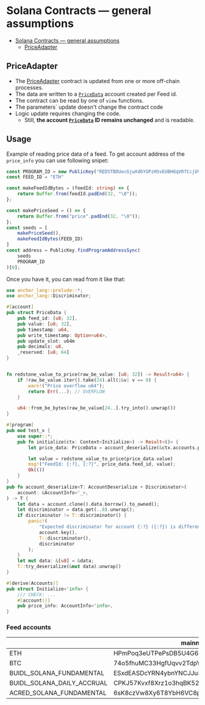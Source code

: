 # Solana Contracts — general assumptions

<!-- TOC -->
* [Solana Contracts — general assumptions](#solana-contracts--general-assumptions)
  * [PriceAdapter](#priceadapter)
<!-- TOC -->

## PriceAdapter

* The [PriceAdapter](./price_adapter/README.md) contract is updated from one or more off-chain processes.
* The data are written to a [`PriceData`](./redstone-solana-price-adapter/src/state.rs) account created per Feed id.
* The contract can be read by one of `view` functions.
* The parameters` update doesn't change the contract code
* Logic update requires changing the code.
  * Still, **the account [`PriceData`](./redstone-solana-price-adapter/src/state.rs) ID remains unchanged**
  and is readable.


## Usage
Example of reading price data of a feed. To get account address of the `price_info` you can use following snipet:

```ts
const PROGRAM_ID = new PublicKey("REDSTBDUecGjwXd6YGPzHSvEUBHQqVRfCcjUVgPiHsr")
const FEED_ID = "ETH"

const makeFeedIdBytes = (feedId: string) => {
    return Buffer.from(feedId.padEnd(32, "\0"));
};

const makePriceSeed = () => {
    return Buffer.from("price".padEnd(32, "\0"));
};
const seeds = [
    makePriceSeed(),
    makeFeedIdBytes(FEED_ID)
]
const address = PublicKey.findProgramAddressSync(
    seeds
    PROGRAM_ID
)[0];
```

Once you have it, you can read from it like that:

```rust
use anchor_lang::prelude::*;
use anchor_lang::Discriminator;

#[account]
pub struct PriceData {
    pub feed_id: [u8; 32],
    pub value: [u8; 32],
    pub timestamp: u64,
    pub write_timestamp: Option<u64>,
    pub update_slot: u64m
    pub decimals: u8,
    _reserved: [u8; 64]
}


fn redstone_value_to_price(raw_be_value: [u8; 32]) -> Result<u64> {
    if !raw_be_value.iter().take(24).all(|&v| v == 0) {
        warn!("Price overflow u64");
        return Err(...); // OVERFLOW
    }

    u64::from_be_bytes(raw_be_value[24..].try_into().unwrap())
}

#[program]
pub mod test_x {
    use super::*;
    pub fn initialize(ctx: Context<Initialize>) -> Result<()> {
        let price_data: PriceData = account_deserialize(&ctx.accounts.price_info);

        let value = redstone_value_to_price(price_data.value)
        msg!("FeedId: {:?}, {:?}", price_data.feed_id, value);
        Ok(())
    }
}
pub fn account_deserialize<T: AccountDeserialize + Discriminator>(
    account: &AccountInfo<'_>,
) -> T {
    let data = account.clone().data.borrow().to_owned();
    let discriminator = data.get(..8).unwrap();
    if discriminator != T::discriminator() {
        panic!(
            "Expected discriminator for account {:?} ({:?}) is different from received {:?}",
            account.key(),
            T::discriminator(),
            discriminator
        );
    }
    let mut data: &[u8] = &data;
    T::try_deserialize(&mut data).unwrap()
}

#[derive(Accounts)]
pub struct Initialize<'info> {
    /// CHECK: ...
    #[account()]
    pub price_info: AccountInfo<'info>,
}
```

### Feed accounts

|                            | mainnet-beta                                 | testnet                                      | devnet                                       |
| -------------------------- | -------------------------------------------- | -------------------------------------------- | -------------------------------------------- |
| ETH                        | HPmPoq3eUTPePsDB5U4G6msu5RpeZHhMemc5VnqxQ9Lx | BsFkAfSgub54ZMHxZpCXqB3zpWXF8NwAswbuNX1Jq55g | 6bgjyNJ18vWGjw2qjjseSBaDK4QbJF8sjsHAhwy8EuBW |
| BTC                        | 74o5fhuMC33HgfUqvv2TdpYiKvEWfcRTS1E8zxK6ESjN | FbTaAY9o6MU3xZKXT65xE3wATNrxU7nTnZZPmg4gS9Ad | AhQGbBqhbcqJhV7WJ5GktjtjM7dHBPYv2uFhL7Cy7gzQ |
| BUIDL_SOLANA_FUNDAMENTAL   | ESxdEASDcYRN4ybnYNCJJuPHcF2SGJN1MypQq1yfY9Kz | x | x |
| BUIDL_SOLANA_DAILY_ACCRUAL | CPKJ57Kvxf8Xrz1o3hqBK52SqqEUAPp1NVdCK94bDGSX | x | x |
| ACRED_SOLANA_FUNDAMENTAL   | 6sK8czVw8Xy6T8YbH6VC8p5ovNZD2mXf5vUTv8sgnUJf | x | x |

